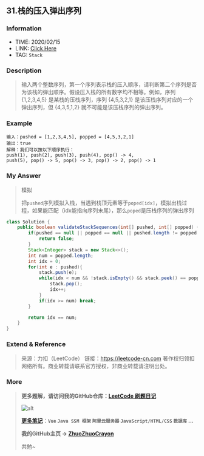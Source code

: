 ## 31.栈的压入弹出序列

### Information

* TIME: 2020/02/15
* LINK: [Click Here](https://leetcode-cn.com/problems/zhan-de-ya-ru-dan-chu-xu-lie-lcof/)
* TAG: `Stack`

### Description

> 输入两个整数序列，第一个序列表示栈的压入顺序，请判断第二个序列是否为该栈的弹出顺序。假设压入栈的所有数字均不相等。例如，序列 {1,2,3,4,5} 是某栈的压栈序列，序列 {4,5,3,2,1} 是该压栈序列对应的一个弹出序列，但 {4,3,5,1,2} 就不可能是该压栈序列的弹出序列。
>

### Example

```text
输入：pushed = [1,2,3,4,5], popped = [4,5,3,2,1]
输出：true
解释：我们可以按以下顺序执行：
push(1), push(2), push(3), push(4), pop() -> 4,
push(5), pop() -> 5, pop() -> 3, pop() -> 2, pop() -> 1
```

### My Answer

> 模拟
>
> 把`pushed`序列模拟入栈，当遇到栈顶元素等于`poped[idx]`，模拟出栈过程，如果能匹配（idx能指向序列末尾），那么`poped`是压栈序列的弹出序列

```java
class Solution {
    public boolean validateStackSequences(int[] pushed, int[] popped) {
        if(pushed == null || popped == null || pushed.length != popped.length){
            return false;
        }
        Stack<Integer> stack = new Stack<>();
        int num = popped.length;
        int idx = 0;
        for(int e : pushed){
            stack.push(e);
            while(idx < num && !stack.isEmpty() && stack.peek() == popped[idx]){
                stack.pop();
                idx++;
            }
            if(idx >= num) break;
        }

        return idx == num;
    }
}
```

### Extend & Reference

> 来源：力扣（LeetCode）
> 链接：https://leetcode-cn.com
> 著作权归领扣网络所有。商业转载请联系官方授权，非商业转载请注明出处。

### More

> **更多题解，请访问我的GitHub仓库：[LeetCode 刷题日记](https://github.com/ZhuoZhuoCrayon/my-Nodes/blob/master/Daily/README_2020.md)**
>
> ![alt](https://raw.githubusercontent.com/ZhuoZhuoCrayon/my-Nodes/master/Daily/img/mynode.png)
>
> [**更多笔记**](https://github.com/ZhuoZhuoCrayon/my-Nodes)：**`Vue` `Java SSM 框架` `阿里云服务器` `JavaScript/HTML/CSS`   `数据库` ...**
>
> **我的GitHub主页 -> [ZhuoZhuoCrayon](https://github.com/ZhuoZhuoCrayon)**
>
> 共勉~


